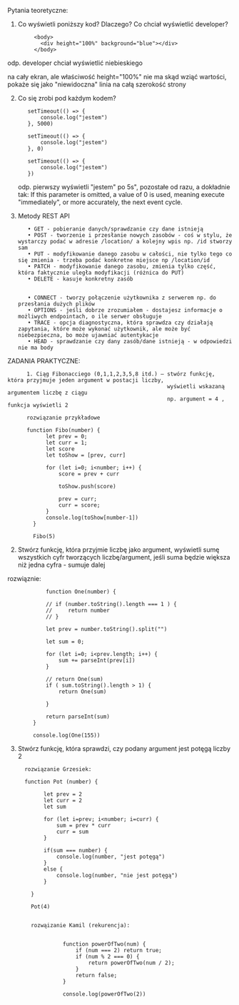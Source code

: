 Pytania teoretyczne:

1. Co wyświetli poniższy kod? Dlaczego? Co chciał wyświetlić developer?

            <body>
              <div height="100%" background="blue"></div>
            </body>
  
  odp. developer chciał wyświetlić niebieskiego <div> na cały ekran, ale właściwość height="100%" nie ma skąd wziąć wartości,
        <div> pokaże się jako "niewidoczna" linia na całą szerokość strony
          

          
2. Co się zrobi pod każdym kodem?
          
          setTimeout(() => {
              console.log("jestem")
          }, 5000)

          setTimeout(() => {
              console.log("jestem")
          }, 0)

          setTimeout(() => {
              console.log("jestem")
          })

   odp. pierwszy wyświetli "jestem" po 5s", pozostałe od razu, a dokładnie tak: 
          If this parameter is omitted, a value of 0 is used, meaning execute "immediately", or more accurately, the next event cycle.       
          
          
3. Metody REST API
          
          •	GET - pobieranie danych/sprawdzanie czy dane istnieją
          •	POST - tworzenie i przesłanie nowych zasobów - coś w stylu, że wystarczy podać w adresie /location/ a kolejny wpis np. /id stworzy sam
          •	PUT - modyfikowanie danego zasobu w całości, nie tylko tego co się zmienia - trzeba podać konkretne miejsce np /location/id
          •	PATCH - modyfikowanie danego zasobu, zmienia tylko część, która faktycznie uległa modyfikacji (różnica do PUT)
          •	DELETE - kasuje konkretny zasób
          
          
          •	CONNECT - tworzy połączenie użytkownika z serwerem np. do przesłania dużych plików
          •	OPTIONS - jeśli dobrze zrozumiałem - dostajesz informacje o możliwych endpointach, o ile serwer obsługuje
          •	TRACE - opcja diagnostyczna, która sprawdza czy działają zapytania, które może wykonać użytkownik, ale może być niebezpieczna, bo może ujawniać autentykacje
          •	HEAD - sprawdzanie czy dany zasób/dane istnieją - w odpowiedzi nie ma body

          
          
 
 ZADANIA PRAKTYCZNE:
          
          1. Ciąg Fibonacciego (0,1,1,2,3,5,8 itd.) – stwórz funkcję, która przyjmuje jeden argument w postacji liczby,
                                                      wyświetli wskazaną argumentem liczbę z ciągu 
                                                      np. argument = 4 , funkcja wyświetli 2
          
          rozwiązanie przykładowe
          
          function Fibo(number) {
                let prev = 0;
                let curr = 1;
                let score
                let toShow = [prev, curr]

                for (let i=0; i<number; i++) {
                    score = prev + curr

                    toShow.push(score)

                    prev = curr;
                    curr = score;
                }
                console.log(toShow[number-1])
            }

            Fibo(5)
                                        
                                        
                                        
2. Stwórz funkcję, która przyjmie liczbę jako argument, wyświetli sumę wszystkich cyfr tworzących liczbę/argument, 
                                        jeśli suma będzie większa niż jedna cyfra - sumuje dalej  
                                        
                                        
                                        
                                        
rozwiąznie:
                                        
                function One(number) {

                // if (number.toString().length === 1 ) {
                //     return number
                // } 

                let prev = number.toString().split("")

                let sum = 0;

                for (let i=0; i<prev.length; i++) {
                    sum += parseInt(prev[i])
                }

                // return One(sum)
                if ( sum.toString().length > 1) {
                    return One(sum)

                }

                return parseInt(sum)
            }

            console.log(One(155))
          
 
          
          
          
 3. Stwórz funkcję, która sprawdzi, czy podany argument jest potęgą liczby 2
          
          rozwiązanie Grzesiek:
          
          function Pot (number) {

                let prev = 2
                let curr = 2
                let sum

                for (let i=prev; i<number; i=curr) {
                    sum = prev * curr
                    curr = sum    
                }

                if(sum === number) {
                    console.log(number, "jest potęgą")
                }
                else {
                    console.log(number, "nie jest potęgą")
                }

            }

            Pot(4)
                                           
                                           
            rozwąizanie Kamil (rekurencja):
                                           
                                           
                      function powerOfTwo(num) {
                          if (num === 2) return true;
                          if (num % 2 === 0) {
                              return powerOfTwo(num / 2);
                          }
                          return false;
                      }

                      console.log(powerOfTwo(2))                     
                                           
